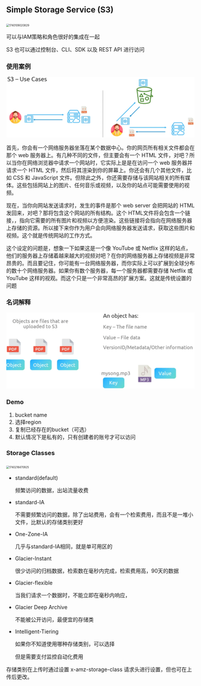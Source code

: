 ## Simple Storage Service (S3)

<img src="C:\Users\ForceCS\Desktop\aws-saa\storage\img\1740109020829.png" alt="1740109020829" style="zoom:50%;" />

可以与IAM策略和角色很好的集成在一起

S3 也可以通过控制台、CLI、SDK 以及 REST API 进行访问

### 使用案例

<img src="./img/1740109794650.png" alt="1740109794650" style="zoom:50%;" />

首先，你会有一个网络服务器坐落在某个数据中心。你的网页所有相关文件都会在那个 web 服务器上。有几种不同的文件，但主要会有一个 HTML 文件，对吧？所以当你在网络浏览器中请求一个网站时，它实际上是是在访问一个 web 服务器并请求一个 HTML 文件，然后将其渲染到你的屏幕上。你还会有几个其他文件，比如 CSS 和 JavaScript 文件。但除此之外，你还需要存储与该网站相关的所有媒体。这些包括网站上的图片、任何音乐或视频，以及你的站点可能需要使用的视频。

现在，当你向网站发送请求时，发生的事件是那个 web server 会把网站的 HTML 发回来，对吧？那将包含这个网站的所有结构。这个 HTML文件将会包含一个链接，，指向它需要的所有图片和视频以方便渲染。这些链接将会指向在网络服务器上存储的资源。所以接下来你作为用户会向网络服务器发送请求，获取这些图片和视频。这个就是传统网站的工作方式。

这个设定的问题是，想象一下如果这是一个像 YouTube 或 Netflix 这样的站点，他们的服务器上存储着越来越大的视频对吧？在你的网络服务器上存储视频是非常昂贵的。而且要记住，你可能有一台网络服务器，而你实际上可以扩展到全球分布的数十个网络服务器。如果你有数个服务器，每一个服务器都需要存储 Netflix 或 YouTube 这样的视观。而这个只是一个非常高昂的扩展方案。这就是传统设置的问题

### 名词解释

<img src="./img/1740109997209.png" alt="1740109997209" style="zoom:50%;" />

### Demo

1. bucket name
2. 选择region
3. 复制已经存在的bucket（可选）
4. 默认情况下是私有的，只有创建者的账号才可以访问

### Storage Classes

<img src="C:\Users\ForceCS\Desktop\aws-saa\storage\img\1740216470925.png" alt="1740216470925" style="zoom:50%;" />

+ standard(default)

  频繁访问的数据，出站流量收费

+ standard-IA

  不需要频繁访问的数据，除了出站费用，会有一个检索费用，而且不是一堆小文件，比默认的存储类别更好

+ One-Zone-IA

  几乎与standard-IA相同，就是单可用区的

+ Glacier-Instant

  很少访问的归档数据，检索数在毫秒内完成，检索费用高，90天的数据

+ Glacier-flexible

  当我们请求一个数据时，不能立即在毫秒内响应，

+ Glacier Deep Archive

  不能被公开访问，最便宜的存储类

+ Intelligent-Tiering

  如果你不知道使用哪种存储类别，可以选择

  但是需要支付监控自动化费用

存储类别在上传时通过设置 x-amz-storage-class 请求头进行设置，但也可在上传后更改。